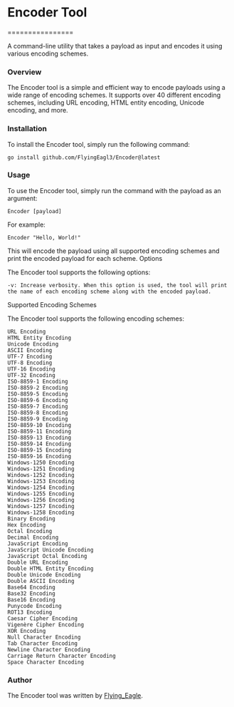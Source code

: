 # Encoder Tool

================

A command-line utility that takes a payload as input and encodes it using various encoding schemes.

### Overview

The Encoder tool is a simple and efficient way to encode payloads using a wide range of encoding schemes. It supports over 40 different encoding schemes, including URL encoding, HTML entity encoding, Unicode encoding, and more.

### Installation

To install the Encoder tool, simply run the following command:


    go install github.com/FlyingEagl3/Encoder@latest

### Usage

To use the Encoder tool, simply run the command with the payload as an argument:


    Encoder [payload]

For example:

    Encoder "Hello, World!" 

This will encode the payload using all supported encoding schemes and print the encoded payload for each scheme.
Options

The Encoder tool supports the following options:

    -v: Increase verbosity. When this option is used, the tool will print the name of each encoding scheme along with the encoded payload.

Supported Encoding Schemes

The Encoder tool supports the following encoding schemes:

    URL Encoding
    HTML Entity Encoding
    Unicode Encoding
    ASCII Encoding
    UTF-7 Encoding
    UTF-8 Encoding
    UTF-16 Encoding
    UTF-32 Encoding
    ISO-8859-1 Encoding
    ISO-8859-2 Encoding
    ISO-8859-5 Encoding
    ISO-8859-6 Encoding
    ISO-8859-7 Encoding
    ISO-8859-8 Encoding
    ISO-8859-9 Encoding
    ISO-8859-10 Encoding
    ISO-8859-11 Encoding
    ISO-8859-13 Encoding
    ISO-8859-14 Encoding
    ISO-8859-15 Encoding
    ISO-8859-16 Encoding
    Windows-1250 Encoding
    Windows-1251 Encoding
    Windows-1252 Encoding
    Windows-1253 Encoding
    Windows-1254 Encoding
    Windows-1255 Encoding
    Windows-1256 Encoding
    Windows-1257 Encoding
    Windows-1258 Encoding
    Binary Encoding
    Hex Encoding
    Octal Encoding
    Decimal Encoding
    JavaScript Encoding
    JavaScript Unicode Encoding
    JavaScript Octal Encoding
    Double URL Encoding
    Double HTML Entity Encoding
    Double Unicode Encoding
    Double ASCII Encoding
    Base64 Encoding
    Base32 Encoding
    Base16 Encoding
    Punycode Encoding
    ROT13 Encoding
    Caesar Cipher Encoding
    Vigenère Cipher Encoding
    XOR Encoding
    Null Character Encoding
    Tab Character Encoding
    Newline Character Encoding
    Carriage Return Character Encoding
    Space Character Encoding

### Author

The Encoder tool was written by [Flying_Eagle](https://x.com/flying_eagl3).
